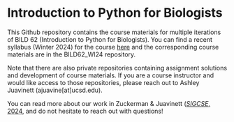 # Introduction to Python for Biologists

This Github repository contains the course materials for multiple iterations of BILD 62 (Introduction to Python for Biologists). You can find a recent syllabus (Winter 2024) for the course [here](https://docs.google.com/document/d/1K2Wz9ka75gRDGLG0kmMkVgPsDxwSLAhyurqLT_ZB72Y/edit?usp=sharing) and the corresponding course materials are in the BILD62_WI24 repository.

Note that there are also private repositories containing assignment solutions and development of course materials. If you are a course instructor and would like access to those repositories, please reach out to Ashley Juavinett (ajuavine[at]ucsd.edu). 

You can read more about our work in Zuckerman & Juavinett ([*SIGCSE*, 2024](https://dl.acm.org/doi/10.1145/3626252.3630966), and do not hesitate to reach out with questions!
